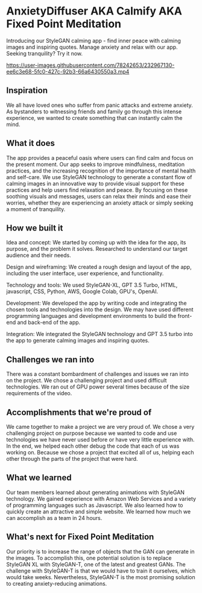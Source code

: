 # AnxietyDiffuser AKA Calmify AKA Fixed Point Meditation

Introducing our StyleGAN calming app - find inner peace with calming images and inspiring quotes. Manage anxiety and relax with our app. Seeking tranquility? Try it now.

https://user-images.githubusercontent.com/78242653/232967130-ee6c3e68-5fc0-427c-92b3-66a6430550a3.mp4








## Inspiration
We all have loved ones who suffer from panic attacks and extreme anxiety. As bystanders to witnessing friends and family go through this intense experience, we wanted to create something that can instantly calm the mind. 

## What it does
The app provides a peaceful oasis where users can find calm and focus on the present moment. Our app seeks to improve mindfulness, meditation practices, and the increasing recognition of the importance of mental health and self-care. We use StyleGAN technology to generate a constant flow of calming images in an innovative way to provide visual support for these practices and help users find relaxation and peace. By focusing on these soothing visuals and messages, users can relax their minds and ease their worries, whether they are experiencing an anxiety attack or simply seeking a moment of tranquility. 

## How we built it
Idea and concept: We started by coming up with the idea for the app, its purpose, and the problem it solves. Researched to understand our target audience and their needs.

Design and wireframing: We created a rough design and layout of the app, including the user interface, user experience, and functionality. 

Technology and tools: We used StyleGAN-XL, GPT 3.5 Turbo, HTML, javascript, CSS, Python, AWS, Google Colab, GPU's, OpenAI. 

Development: We developed the app by writing code and integrating the chosen tools and technologies into the design. We may have used different programming languages and development environments to build the front-end and back-end of the app.

Integration: We integrated the StyleGAN technology and GPT 3.5 turbo into the app to generate calming images and inspiring quotes.

## Challenges we ran into
There was a constant bombardment of challenges and issues we ran into on the project. We chose a challenging project and used difficult technologies. We ran out of GPU power several times because of the size requirements of the video.

## Accomplishments that we're proud of
We came together to make a project we are very proud of. We chose a very challenging project on purpose because we wanted to code and use technologies we have never used before or have very little experience with. In the end, we helped each other debug the code that each of us was working on. Because we chose a project that excited all of us, helping each other through the parts of the project that were hard.

## What we learned
Our team members learned about generating animations with StyleGAN technology. We gained experience with Amazon Web Services and a variety of programming languages such as Javascript. We also learned how to quickly create an attractive and simple website. We learned how much we can accomplish as a team in 24 hours.

## What's next for Fixed Point Meditation
Our priority is to increase the range of objects that the GAN can generate in the images. To accomplish this, one potential solution is to replace StyleGAN XL with StyleGAN-T, one of the latest and greatest GANs. The challenge with StyleGAN-T is that we would have to train it ourselves, which would take weeks. Nevertheless, StyleGAN-T is the most promising solution to creating anxiety-reducing animations.
